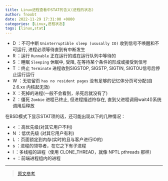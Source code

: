 ```yaml
---
title: Linux进程查看中STAT的含义(进程的状态)
author: fnoobt
date: 2022-11-29 17:31:00 +0800
categories: [Linux,进程状态]
tags: [linux,stat]
---
```


- D ：不可中断 `Uninterruptible sleep (ususally IO)` 收到信号不唤醒和不可运行, 进程必须等待直到有中断发生
- R ：运行 `Runnable` 正在运行的或在运行队列中等待的
- S ：睡眠 `Sleeping` 休眠中, 受阻, 在等待某个条件的形成或接受到信号
- T ：终止 `Terminate` 进程收到SIGSTOP, SIGSTP, SIGTIN, SIGTOU信号后停止运行运行
- W ：无驻留页 `has no resident pages` 没有足够的记忆体分页可分配(自2.6.xx 内核起无效)
- X ：死掉的进程(一般不会看到，杀死后就没有了)
- Z ：僵死 `Zombie` 进程已终止, 但进程描述符存在, 直到父进程调用wait4()系统调用后释放

在BSD模式下显示STAT项的话，还可能出现以下的几种情况：
- < ：高优先级(对其它用户不利)
- N ：低优先级 (对其它用户有利)
- L ：页面锁定到内存(实时的且与客户进行IO的)
- s ：进程的领导者，在它之下有子进程
- l ：多线程的进程（使用 CLONE_THREAD，就像 NPTL pthreads 那样）
- \+ ：前端进程组内的进程

****

> [原文参考](https://www.cnblogs.com/lcword/p/13541931.html)